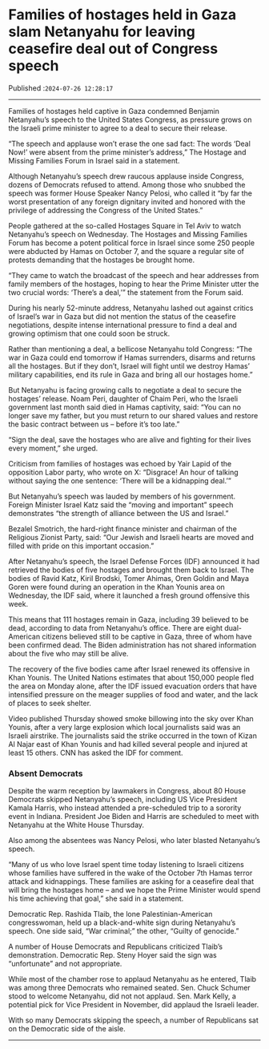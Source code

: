 # Families of hostages held in Gaza slam Netanyahu for leaving ceasefire deal out of Congress speech

Published :`2024-07-26 12:28:17`

---

Families of hostages held captive in Gaza condemned Benjamin Netanyahu’s speech to the United States Congress, as pressure grows on the Israeli prime minister to agree to a deal to secure their release.

“The speech and applause won’t erase the one sad fact: The words ‘Deal Now!’ were absent from the prime minister’s address,” The Hostage and Missing Families Forum in Israel said in a statement.

Although Netanyahu’s speech drew raucous applause inside Congress, dozens of Democrats refused to attend. Among those who snubbed the speech was former House Speaker Nancy Pelosi, who called it “by far the worst presentation of any foreign dignitary invited and honored with the privilege of addressing the Congress of the United States.”

People gathered at the so-called Hostages Square in Tel Aviv to watch Netanyahu’s speech on Wednesday. The Hostages and Missing Families Forum has become a potent political force in Israel since some 250 people were abducted by Hamas on October 7, and the square a regular site of protests demanding that the hostages be brought home.

“They came to watch the broadcast of the speech and hear addresses from family members of the hostages, hoping to hear the Prime Minister utter the two crucial words: ‘There’s a deal,’” the statement from the Forum said.

During his nearly 52-minute address, Netanyahu lashed out against critics of Israel’s war in Gaza but did not mention the status of the ceasefire negotiations, despite intense international pressure to find a deal and growing optimism that one could soon be struck.

Rather than mentioning a deal, a bellicose Netanyahu told Congress: “The war in Gaza could end tomorrow if Hamas surrenders, disarms and returns all the hostages. But if they don’t, Israel will fight until we destroy Hamas’ military capabilities, end its rule in Gaza and bring all our hostages home.”

But Netanyahu is facing growing calls to negotiate a deal to secure the hostages’ release. Noam Peri, daughter of Chaim Peri, who the Israeli government last month said died in Hamas captivity, said: “You can no longer save my father, but you must return to our shared values and restore the basic contract between us – before it’s too late.”

“Sign the deal, save the hostages who are alive and fighting for their lives every moment,” she urged.

Criticism from families of hostages was echoed by Yair Lapid of the opposition Labor party, who wrote on X: “Disgrace! An hour of talking without saying the one sentence: ‘There will be a kidnapping deal.’”

But Netanyahu’s speech was lauded by members of his government. Foreign Minister Israel Katz said the “moving and important” speech demonstrates “the strength of alliance between the US and Israel.”

Bezalel Smotrich, the hard-right finance minister and chairman of the Religious Zionist Party, said: “Our Jewish and Israeli hearts are moved and filled with pride on this important occasion.”

After Netanyahu’s speech, the Israel Defense Forces (IDF) announced it had retrieved the bodies of five hostages and brought them back to Israel. The bodies of Ravid Katz, Kiril Brodski, Tomer Ahimas, Oren Goldin and Maya Goren were found during an operation in the Khan Younis area on Wednesday, the IDF said, where it launched a fresh ground offensive this week.

This means that 111 hostages remain in Gaza, including 39 believed to be dead, according to data from Netanyahu’s office. There are eight dual-American citizens believed still to be captive in Gaza, three of whom have been confirmed dead. The Biden administration has not shared information about the five who may still be alive.

The recovery of the five bodies came after Israel renewed its offensive in Khan Younis. The United Nations estimates that about 150,000 people fled the area on Monday alone, after the IDF issued evacuation orders that have intensified pressure on the meager supplies of food and water, and the lack of places to seek shelter.

Video published Thursday showed smoke billowing into the sky over Khan Younis, after a very large explosion which local journalists said was an Israeli airstrike. The journalists said the strike occurred in the town of Kizan Al Najar east of Khan Younis and had killed several people and injured at least 15 others. CNN has asked the IDF for comment.

### Absent Democrats

Despite the warm reception by lawmakers in Congress, about 80 House Democrats skipped Netanyahu’s speech, including US Vice President Kamala Harris, who instead attended a pre-scheduled trip to a sorority event in Indiana. President Joe Biden and Harris are scheduled to meet with Netanyahu at the White House Thursday.

Also among the absentees was Nancy Pelosi, who later blasted Netanyahu’s speech.

“Many of us who love Israel spent time today listening to Israeli citizens whose families have suffered in the wake of the October 7th Hamas terror attack and kidnappings. These families are asking for a ceasefire deal that will bring the hostages home – and we hope the Prime Minister would spend his time achieving that goal,” she said in a statement.

Democratic Rep. Rashida Tlaib, the lone Palestinian-American congresswoman, held up a black-and-white sign during Netanyahu’s speech. One side said, “War criminal;” the other, “Guilty of genocide.”

A number of House Democrats and Republicans criticized Tlaib’s demonstration. Democratic Rep. Steny Hoyer said the sign was “unfortunate” and not appropriate.

While most of the chamber rose to applaud Netanyahu as he entered, Tlaib was among three Democrats who remained seated. Sen. Chuck Schumer stood to welcome Netanyahu, did not not applaud. Sen. Mark Kelly, a potential pick for Vice President in November, did applaud the Israeli leader.

With so many Democrats skipping the speech, a number of Republicans sat on the Democratic side of the aisle.

---

